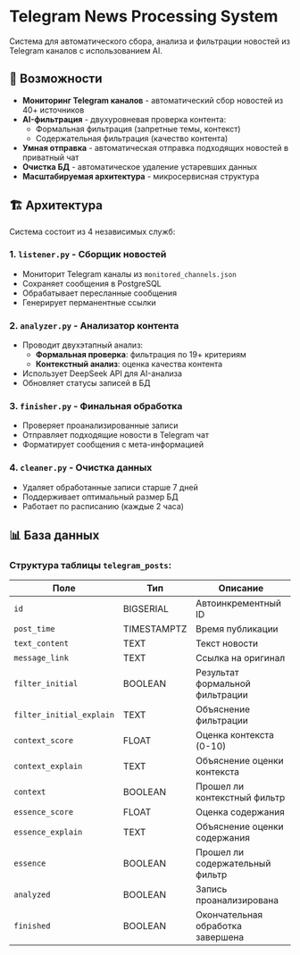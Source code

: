 # Telegram News Processing System

Система для автоматического сбора, анализа и фильтрации новостей из Telegram каналов с использованием AI.

## 🚀 Возможности

- **Мониторинг Telegram каналов** - автоматический сбор новостей из 40+ источников
- **AI-фильтрация** - двухуровневая проверка контента:
  - Формальная фильтрация (запретные темы, контекст)
  - Содержательная фильтрация (качество контента)
- **Умная отправка** - автоматическая отправка подходящих новостей в приватный чат
- **Очистка БД** - автоматическое удаление устаревших данных
- **Масштабируемая архитектура** - микросервисная структура

## 🏗️ Архитектура

Система состоит из 4 независимых служб:

### 1. `listener.py` - Сборщик новостей
- Мониторит Telegram каналы из `monitored_channels.json`
- Сохраняет сообщения в PostgreSQL
- Обрабатывает пересланные сообщения
- Генерирует перманентные ссылки

### 2. `analyzer.py` - Анализатор контента
- Проводит двухэтапный анализ:
  - **Формальная проверка**: фильтрация по 19+ критериям
  - **Контекстный анализ**: оценка качества контента
- Использует DeepSeek API для AI-анализа
- Обновляет статусы записей в БД

### 3. `finisher.py` - Финальная обработка
- Проверяет проанализированные записи
- Отправляет подходящие новости в Telegram чат
- Форматирует сообщения с мета-информацией

### 4. `cleaner.py` - Очистка данных
- Удаляет обработанные записи старше 7 дней
- Поддерживает оптимальный размер БД
- Работает по расписанию (каждые 2 часа)

## 📊 База данных

### Структура таблицы `telegram_posts`:

| Поле | Тип | Описание |
|------|-----|----------|
| `id` | BIGSERIAL | Автоинкрементный ID |
| `post_time` | TIMESTAMPTZ | Время публикации |
| `text_content` | TEXT | Текст новости |
| `message_link` | TEXT | Ссылка на оригинал |
| `filter_initial` | BOOLEAN | Результат формальной фильтрации |
| `filter_initial_explain` | TEXT | Объяснение фильтрации |
| `context_score` | FLOAT | Оценка контекста (0-10) |
| `context_explain` | TEXT | Объяснение оценки контекста |
| `context` | BOOLEAN | Прошел ли контекстный фильтр |
| `essence_score` | FLOAT | Оценка содержания |
| `essence_explain` | TEXT | Объяснение оценки содержания |
| `essence` | BOOLEAN | Прошел ли содержательный фильтр |
| `analyzed` | BOOLEAN | Запись проанализирована |
| `finished` | BOOLEAN | Окончательная обработка завершена |